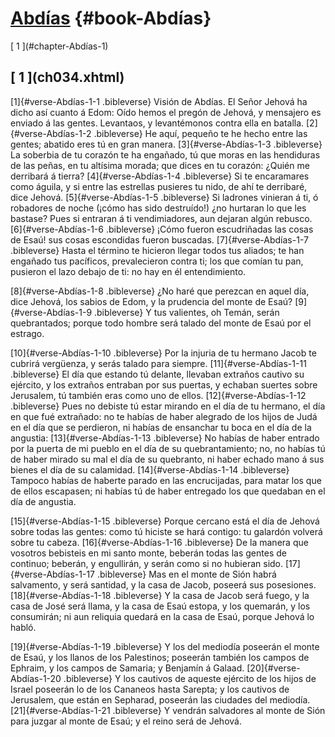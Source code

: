 # [Abdías](ch001.xhtml) {#book-Abdías}

<div id="chapterlinks-Abdías" class="chapterlinks">[&nbsp;1&nbsp;](#chapter-Abdías-1) </div>

<h2 class="chaptertitle">[&nbsp;1&nbsp;](ch034.xhtml)<span><span id="chapter-Abdías-1"></span></span></h2>
 
[1]{#verse-Abdías-1-1 .bibleverse} Visión de Abdías. El Señor Jehová ha dicho así cuanto á Edom: Oído hemos el pregón de Jehová, y mensajero es enviado á las gentes. Levantaos, y levantémonos contra ella en batalla. [2]{#verse-Abdías-1-2 .bibleverse} He aquí, pequeño te he hecho entre las gentes; abatido eres tú en gran manera. [3]{#verse-Abdías-1-3 .bibleverse} La soberbia de tu corazón te ha engañado, tú que moras en las hendiduras de las peñas, en tu altísima morada; que dices en tu corazón: ¿Quién me derribará á tierra? [4]{#verse-Abdías-1-4 .bibleverse} Si te encaramares como águila, y si entre las estrellas pusieres tu nido, de ahí te derribaré, dice Jehová. [5]{#verse-Abdías-1-5 .bibleverse} Si ladrones vinieran á ti, ó robadores de noche (¡cómo has sido destruído!) ¿no hurtaran lo que les bastase? Pues si entraran á ti vendimiadores, aun dejaran algún rebusco. [6]{#verse-Abdías-1-6 .bibleverse} ¡Cómo fueron escudriñadas las cosas de Esaú! sus cosas escondidas fueron buscadas. [7]{#verse-Abdías-1-7 .bibleverse} Hasta el término te hicieron llegar todos tus aliados; te han engañado tus pacíficos, prevalecieron contra ti; los que comían tu pan, pusieron el lazo debajo de ti: no hay en él entendimiento.

[8]{#verse-Abdías-1-8 .bibleverse} ¿No haré que perezcan en aquel día, dice Jehová, los sabios de Edom, y la prudencia del monte de Esaú? [9]{#verse-Abdías-1-9 .bibleverse} Y tus valientes, oh Temán, serán quebrantados; porque todo hombre será talado del monte de Esaú por el estrago.

[10]{#verse-Abdías-1-10 .bibleverse} Por la injuria de tu hermano Jacob te cubrirá vergüenza, y serás talado para siempre. [11]{#verse-Abdías-1-11 .bibleverse} El día que estando tú delante, llevaban extraños cautivo su ejército, y los extraños entraban por sus puertas, y echaban suertes sobre Jerusalem, tú también eras como uno de ellos. [12]{#verse-Abdías-1-12 .bibleverse} Pues no debiste tú estar mirando en el día de tu hermano, el día en que fué extrañado: no te habías de haber alegrado de los hijos de Judá en el día que se perdieron, ni habías de ensanchar tu boca en el día de la angustia: [13]{#verse-Abdías-1-13 .bibleverse} No habías de haber entrado por la puerta de mi pueblo en el día de su quebrantamiento; no, no habías tú de haber mirado su mal el día de su quebranto, ni haber echado mano á sus bienes el día de su calamidad. [14]{#verse-Abdías-1-14 .bibleverse} Tampoco habías de haberte parado en las encrucijadas, para matar los que de ellos escapasen; ni habías tú de haber entregado los que quedaban en el día de angustia.

[15]{#verse-Abdías-1-15 .bibleverse} Porque cercano está el día de Jehová sobre todas las gentes: como tú hiciste se hará contigo: tu galardón volverá sobre tu cabeza. [16]{#verse-Abdías-1-16 .bibleverse} De la manera que vosotros bebisteis en mi santo monte, beberán todas las gentes de continuo; beberán, y engullirán, y serán como si no hubieran sido. [17]{#verse-Abdías-1-17 .bibleverse} Mas en el monte de Sión habrá salvamento, y será santidad, y la casa de Jacob, poseerá sus posesiones. [18]{#verse-Abdías-1-18 .bibleverse} Y la casa de Jacob será fuego, y la casa de José será llama, y la casa de Esaú estopa, y los quemarán, y los consumirán; ni aun reliquia quedará en la casa de Esaú, porque Jehová lo habló.

[19]{#verse-Abdías-1-19 .bibleverse} Y los del mediodía poseerán el monte de Esaú, y los llanos de los Palestinos; poseerán también los campos de Ephraim, y los campos de Samaria; y Benjamín á Galaad. [20]{#verse-Abdías-1-20 .bibleverse} Y los cautivos de aqueste ejército de los hijos de Israel poseerán lo de los Cananeos hasta Sarepta; y los cautivos de Jerusalem, que están en Sepharad, poseerán las ciudades del mediodía. [21]{#verse-Abdías-1-21 .bibleverse} Y vendrán salvadores al monte de Sión para juzgar al monte de Esaú; y el reino será de Jehová. 
